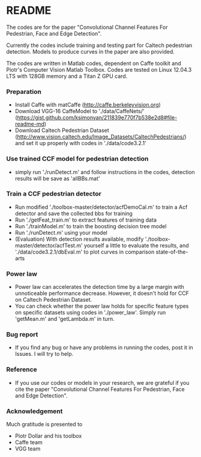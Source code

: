 # README #

The codes are for the paper "Convolutional Channel Features For Pedestrian, Face and Edge Detection".

Currently the codes include training and testing part for Caltech pedestrian detection. Models to produce curves in the paper are also provided.

The codes are written in Matlab codes, dependent on Caffe toolkit and Piotr's Computer Vision Matlab Toolbox. Codes are tested on Linux 12.04.3 LTS with 128GB memory and a Titan Z GPU card.

### Preparation ###

* Install Caffe with matCaffe (http://caffe.berkeleyvision.org)
* Download VGG-16 CaffeModel to './data/CaffeNets/' (https://gist.github.com/ksimonyan/211839e770f7b538e2d8#file-readme-md)
* Download Caltech Pedestrian Dataset (http://www.vision.caltech.edu/Image_Datasets/CaltechPedestrians/) and set it up properly with codes in './data/code3.2.1'

### Use trained CCF model for pedestrian detection ###

* simply run './runDetect.m' and follow instructions in the codes, detection results will be save as 'allBBs.mat'

### Train a CCF pedestrian detector ###

* Run modified './toolbox-master/detector/acfDemoCal.m' to train a Acf detector and save the collected bbs for training
* Run './getFeat_train.m' to extract features of training data
* Run './trainModel.m' to train the boosting decision tree model
* Run './runDetect.m' using your model
* (Evaluation) With detection results available, modify './toolbox-master/detector/acfTest.m' yourself a little to evaluate the results, and './data/code3.2.1/dbEval.m' to plot curves in comparison state-of-the-arts

### Power law ###

* Power law can accelerates the detection time by a large margin with unnoticeable performance decrease. However, it doesn't hold for CCF on Caltech Pedestrian Dataset.
* You can check whether the power law holds for specific feature types on specific datasets using codes in './power_law'. Simply run 'getMean.m' and 'getLambda.m' in turn.

### Bug report ###

* If you find any bug or have any problems in running the codes, post it in Issues. I will try to help.

### Reference ###

* If you use our codes or models in your research, we are grateful if you cite the paper "Convolutional Channel Features For Pedestrian, Face and Edge Detection". 

### Acknowledgement ###

Much gratitude is presented to

* Piotr Dollar and his toolbox
* Caffe team
* VGG team